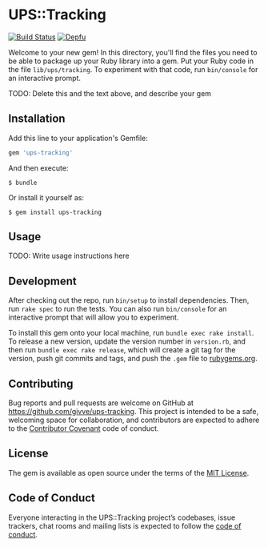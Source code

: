 # UPS::Tracking

[![Build Status](https://travis-ci.com/givve/ups-tracking.svg?branch=master)](https://travis-ci.com/givve/ups-tracking)
[![Depfu](https://badges.depfu.com/badges/ae3a3de3b900b7a66dff01c2ba4421bc/count.svg)](https://depfu.com/repos/givve/ups-tracking?project_id=6484)

Welcome to your new gem! In this directory, you'll find the files you need to be able to package up your Ruby library into a gem. Put your Ruby code in the file `lib/ups/tracking`. To experiment with that code, run `bin/console` for an interactive prompt.

TODO: Delete this and the text above, and describe your gem

## Installation

Add this line to your application's Gemfile:

```ruby
gem 'ups-tracking'
```

And then execute:

    $ bundle

Or install it yourself as:

    $ gem install ups-tracking

## Usage

TODO: Write usage instructions here

## Development

After checking out the repo, run `bin/setup` to install dependencies. Then, run `rake spec` to run the tests. You can also run `bin/console` for an interactive prompt that will allow you to experiment.

To install this gem onto your local machine, run `bundle exec rake install`. To release a new version, update the version number in `version.rb`, and then run `bundle exec rake release`, which will create a git tag for the version, push git commits and tags, and push the `.gem` file to [rubygems.org](https://rubygems.org).

## Contributing

Bug reports and pull requests are welcome on GitHub at https://github.com/givve/ups-tracking. This project is intended to be a safe, welcoming space for collaboration, and contributors are expected to adhere to the [Contributor Covenant](http://contributor-covenant.org) code of conduct.

## License

The gem is available as open source under the terms of the [MIT License](https://opensource.org/licenses/MIT).

## Code of Conduct

Everyone interacting in the UPS::Tracking project’s codebases, issue trackers, chat rooms and mailing lists is expected to follow the [code of conduct](https://github.com/givve/ups-tracking/blob/master/CODE_OF_CONDUCT.md).
